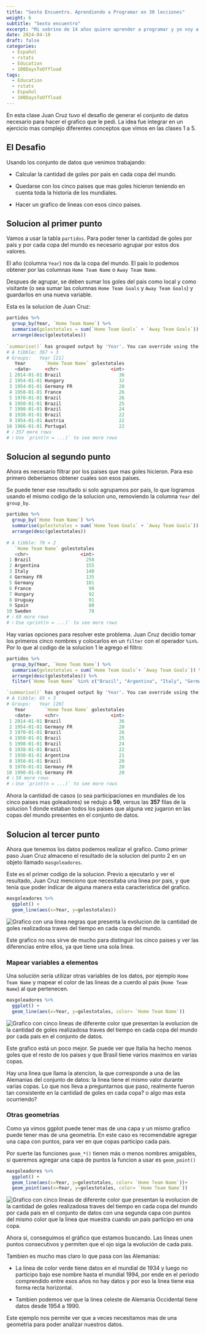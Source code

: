 ```yaml
---
title: "Sexto Encuentro. Aprendiendo a Programar en 30 lecciones"
weight: 6
subtitle: "Sexto encuentro"
excerpt: "Mi sobrino de 14 años quiere aprender a programar y yo voy a enseñarle. En esta clase Juan Cruz tuvo el desafio de generar el conjunto de datos necesario para hacer el grafico que le pedi.  La idea fue integrar en un ejercicio mas complejo diferentes conceptos que vimos en las clases 1 a 5."
date: 2024-04-18
draft: false
categories:
  - Español
  - rstats
  - Education
  - 100DaysToOffload
tags: 
  - Education
  - rstats
  - Español
  - 100DaysToOffload
---
```


En esta clase Juan Cruz tuvo el desafio de generar el conjunto de datos necesario para hacer el grafico que le pedi.  La idea fue integrar en un ejercicio mas complejo diferentes conceptos que vimos en las clases 1 a 5.

## El Desafio

Usando los conjunto de datos que venimos trabajando:

* Calcular la cantidad de goles por pais en cada copa del mundo.

* Quedarse con los cinco paises que mas goles hicieron teniendo en cuenta toda la historia de los mundiales.

* Hacer un grafico de lineas con esos cinco paises. 


## Solucion al primer punto

Vamos a usar la tabla `partidos`. Para poder tener la cantidad de goles por pais y por cada copa del mundo es necesario agrupar por estos dos valores. 

El año (columna `Year`) nos da la copa del mundo.  El pais lo podemos obtener por las columnas `Home Team Name` o `Away Team Name`.

Despues de agrupar, se deben sumar los goles del pais como local y como visitante (o sea sumar las columnas `Home Team Goals` y `Away Team Goals`) y guardarlos en una nueva variable.

Esta es la solucion de Juan Cruz:

``` r 
partidos %>%
  group_by(Year, `Home Team Name`) %>%
  summarise(golestotales = sum(`Home Team Goals` + `Away Team Goals`)) %>%
  arrange(desc(golestotales)) 
  
`summarise()` has grouped output by 'Year'. You can override using the `.groups` argument.
# A tibble: 367 × 3
# Groups:   Year [21]
   Year       `Home Team Name` golestotales
   <date>     <chr>                   <int>
 1 2014-01-01 Brazil                     36
 2 1954-01-01 Hungary                    32
 3 1954-01-01 Germany FR                 28
 4 1958-01-01 France                     26
 5 1970-01-01 Brazil                     26
 6 1950-01-01 Brazil                     25
 7 1998-01-01 Brazil                     24
 8 1938-01-01 Brazil                     22
 9 1954-01-01 Austria                    22
10 1966-01-01 Portugal                   22
# ℹ 357 more rows
# ℹ Use `print(n = ...)` to see more rows  
```


## Solucion al segundo punto

Ahora es necesario filtrar por los paises que mas goles hicieron.  Para eso primero deberiamos obtener cuales son esos paises. 

Se puede tener ese resultado si solo agrupamos por pais, lo que logramos usando el mismo codigo de la solucion uno, removiendo la columna `Year` del `group_by`. 

``` r 
partidos %>%
  group_by(`Home Team Name`) %>%
  summarise(golestotales = sum(`Home Team Goals` + `Away Team Goals`)) %>%
  arrange(desc(golestotales)) 
  
# A tibble: 79 × 2
   `Home Team Name` golestotales
   <chr>                   <int>
 1 Brazil                    258
 2 Argentina                 155
 3 Italy                     140
 4 Germany FR                135
 5 Germany                   101
 6 France                     99
 7 Hungary                    92
 8 Uruguay                    91
 9 Spain                      80
10 Sweden                     78
# ℹ 69 more rows
# ℹ Use cprint(n = ...)` to see more rows
```

Hay varias opciones para resolver este problema.  Juan Cruz decidio tomar los primeros cinco nombres y colocarlos en un `filter` con el operador `%in%`.  Por lo que al codigo de la solucion 1 le agrego el filtro: 

``` r
partidos %>%
  group_by(Year, `Home Team Name`) %>%
  summarise(golestotales = sum(`Home Team Goals`+ `Away Team Goals`)) %>%
  arrange(desc(golestotales)) %>% 
  filter(`Home Team Name` %in% c("Brazil", "Argentina", "Italy", "Germany FR", "Germany"))

`summarise()` has grouped output by 'Year'. You can override using the `.groups` argument.
# A tibble: 69 × 3
# Groups:   Year [20]
   Year       `Home Team Name` golestotales
   <date>     <chr>                   <int>
 1 2014-01-01 Brazil                     36
 2 1954-01-01 Germany FR                 28
 3 1970-01-01 Brazil                     26
 4 1950-01-01 Brazil                     25
 5 1998-01-01 Brazil                     24
 6 1938-01-01 Brazil                     22
 7 1930-01-01 Argentina                  21
 8 1958-01-01 Brazil                     20
 9 1970-01-01 Germany FR                 20
10 1990-01-01 Germany FR                 20
# ℹ 59 more rows
# ℹ Use `print(n = ...)` to see more rows
```

Ahora la cantidad de casos (o sea participaciones en mundiales de los cinco paises mas goleadores) se redujo a **59**, versus las **357** filas de la solucion 1 donde estaban todos los paises que alguna vez jugaron en las copas del mundo presentes en el conjunto de datos.


## Solucion al tercer punto

Ahora que tenemos los datos podemos realizar el grafico.  Como primer paso Juan Cruz almaceno el resultado de la solucion del punto 2 en un objeto llamado `masgoleadores`.

Este es el primer codigo de la solucion.  Previo a ejecutarlo y ver el resultado, Juan Cruz menciono que necesitaba una linea por pais, y que tenia que poder indicar de alguna manera esta caracteristica del grafico.  

``` r
masgoleadores %>%
  ggplot() +
  geom_line(aes(x=Year, y=golestotales))

```

<img src="linea_1.png" alt="Grafico con una linea negras que presenta la evolucion de la cantidad de goles realizadosa traves del tiempo en cada copa del mundo." />

Este grafico no nos sirve de mucho para distinguir los cinco paises y ver las diferencias entre ellos, ya que tiene una sola linea. 

### Mapear variables a elementos

Una solución sería utilizar otras variables de los datos, por ejemplo `Home Team Name` y mapear el color de las lineas de a cuerdo al pais (`Home Team Name`) al que pertenecen.


``` r
masgoleadores %>%
  ggplot() +
  geom_line(aes(x=Year, y=golestotales, color= `Home Team Name`))

```

<img src="linea_2.png" alt="Grafico con cinco lineas de diferente color que presentan la evolucion de la cantidad de goles realizadosa traves del tiempo en cada copa del mundo por cada pais en el conjunto de datos." />

Este grafico está un poco mejor. Se puede ver que Italia ha hecho menos goles que el resto de los paises y que Brasil tiene varios maximos en varias copas.  

Hay una linea que llama la atencion, la que corresponde a una de las Alemanias del conjunto de datos: la linea tiene el mismo valor durante varias copas.  Lo que nos lleva a preguntarnos que paso, realmente fueron tan consistente en la cantidad de goles en cada copa? o algo mas esta ocurriendo?  

###  Otras geometrías

Como ya vimos ggplot puede tener mas de una capa y un mismo grafico puede tener mas de una geometria. En este caso es recomendable agregar una capa con puntos, para ver en que copas participo cada pais. 

Por suerte las funciones `geom_*()` tienen más o menos nombres amigables, si queremos agregar una capa de puntos la funcion a usar es `geom_point()`

``` r
masgoleadores %>%
  ggplot() +
  geom_line(aes(x=Year, y=golestotales, color= `Home Team Name`))+
  geom_point(aes(x=Year, y=golestotales, color= `Home Team Name`))

```

<img src="linea_3.png" alt="Grafico con cinco lineas de diferente color que presentan la evolucion de la cantidad de goles realizadosa traves del tiempo en cada copa del mundo por cada pais en el conjunto de datos con una segunda capa con puntos del mismo color que la linea que muestra cuando un pais participo en una copa." />

Ahora si, conseguimos el gráfico que estamos buscando. Las líneas unen puntos consecutivos y permiten que el ojo siga la evolución de cada pais.

Tambien es mucho mas claro lo que pasa con las Alemanias:

* La linea de color verde tiene datos en el mundial de 1934 y luego no participo bajo ese nombre hasta el mundial 1994, por ende en el periodo comprendido entre esos años no hay datos y por eso la linea tiene esa forma recta horizontal. 

* Tambien podemos ver que la linea celeste de Alemania Occidental tiene datos desde 1954 a 1990.


Este ejemplo nos permite ver que a veces necesitamos mas de una geometria para poder analizar nuestros datos. 

